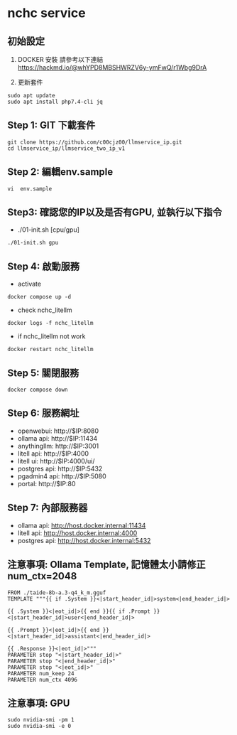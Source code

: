 # nchc service

## 初始設定
1. DOCKER 安裝
請參考以下連結
https://hackmd.io/@whYPD8MBSHWRZV6y-ymFwQ/r1Wbg9DrA 

2. 更新套件
```
sudo apt update
sudo apt install php7.4-cli jq
```

## Step 1: GIT 下載套件
```
git clone https://github.com/c00cjz00/llmservice_ip.git
cd llmservice_ip/llmservice_two_ip_v1
```

## Step 2: 編輯env.sample
```
vi  env.sample 
```

## Step3: 確認您的IP以及是否有GPU, 並執行以下指令
- ./01-init.sh [cpu/gpu]
```
./01-init.sh gpu
``` 

## Step 4: 啟動服務
- activate
```
docker compose up -d 
```
- check nchc_litellm
```
docker logs -f nchc_litellm
```
- if nchc_litellm not work
```
docker restart nchc_litellm

```

## Step 5: 關閉服務
```
docker compose down 
```

## Step 6: 服務網址 
- openwebui: http://$IP:8080
- ollama api: http://$IP:11434
- anythingllm: http://$IP:3001
- litell api: http://$IP:4000
- litell ui: http://$IP:4000/ui/
- postgres api: http://$IP:5432
- pgadmin4 api: http://$IP:5080
- portal: http://$IP:80

## Step 7: 內部服務器
- ollama api: http://host.docker.internal:11434
- litell api: http://host.docker.internal:4000
- postgres api: http://host.docker.internal:5432

## 注意事項: Ollama Template, 記憶體太小請修正 num_ctx=2048
```
FROM ./taide-8b-a.3-q4_k_m.gguf
TEMPLATE """{{ if .System }}<|start_header_id|>system<|end_header_id|>

{{ .System }}<|eot_id|>{{ end }}{{ if .Prompt }}<|start_header_id|>user<|end_header_id|>

{{ .Prompt }}<|eot_id|>{{ end }}<|start_header_id|>assistant<|end_header_id|>

{{ .Response }}<|eot_id|>"""
PARAMETER stop "<|start_header_id|>"
PARAMETER stop "<|end_header_id|>"
PARAMETER stop "<|eot_id|>"
PARAMETER num_keep 24
PARAMETER num_ctx 4096
```

## 注意事項:  GPU
```
sudo nvidia-smi -pm 1
sudo nvidia-smi -e 0
```
